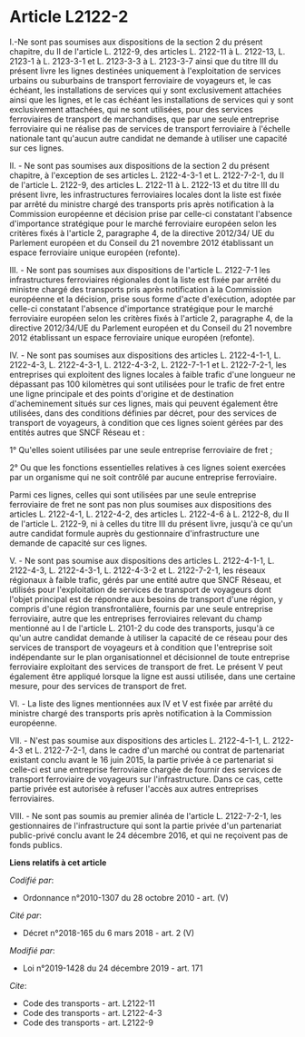 # Article L2122-2

I.-Ne sont pas soumises aux dispositions de la section 2 du présent chapitre, du II de l'article L. 2122-9, des articles L.
2122-11 à L. 2122-13, L. 2123-1 à L. 2123-3-1 et L. 2123-3-3 à L. 2123-3-7 ainsi que du titre III du présent livre les lignes
destinées uniquement à l'exploitation de services urbains ou suburbains de transport ferroviaire de voyageurs et, le cas
échéant, les installations de services qui y sont exclusivement attachées ainsi que les lignes, et le cas échéant les
installations de services qui y sont exclusivement attachées, qui ne sont utilisées, pour des services ferroviaires de
transport de marchandises, que par une seule entreprise ferroviaire qui ne réalise pas de services de transport ferroviaire à
l'échelle nationale tant qu'aucun autre candidat ne demande à utiliser une capacité sur ces lignes.

II. - Ne sont pas soumises aux dispositions de la section 2 du présent chapitre, à l'exception de ses articles L. 2122-4-3-1
et L. 2122-7-2-1, du II de l'article L. 2122-9, des articles L. 2122-11 à L. 2122-13 et du titre III du présent livre, les
infrastructures ferroviaires locales dont la liste est fixée par arrêté du ministre chargé des transports pris après
notification à la Commission européenne et décision prise par celle-ci constatant l'absence d'importance stratégique pour le
marché ferroviaire européen selon les critères fixés à l'article 2, paragraphe 4, de la directive 2012/34/ UE du Parlement
européen et du Conseil du 21 novembre 2012 établissant un espace ferroviaire unique européen (refonte).

III. - Ne sont pas soumises aux dispositions de l'article L. 2122-7-1 les infrastructures ferroviaires régionales dont la
liste est fixée par arrêté du ministre chargé des transports pris après notification à la Commission européenne et la
décision, prise sous forme d'acte d'exécution, adoptée par celle-ci constatant l'absence d'importance stratégique pour le
marché ferroviaire européen selon les critères fixés à l'article 2, paragraphe 4, de la directive 2012/34/UE du Parlement
européen et du Conseil du 21 novembre 2012 établissant un espace ferroviaire unique européen (refonte).

IV. - Ne sont pas soumises aux dispositions des articles L. 2122-4-1-1, L. 2122-4-3, L. 2122-4-3-1, L. 2122-4-3-2, L.
2122-7-1-1 et L. 2122-7-2-1, les entreprises qui exploitent des lignes locales à faible trafic d'une longueur ne dépassant
pas 100 kilomètres qui sont utilisées pour le trafic de fret entre une ligne principale et des points d'origine et de
destination d'acheminement situés sur ces lignes, mais qui peuvent également être utilisées, dans des conditions définies par
décret, pour des services de transport de voyageurs, à condition que ces lignes soient gérées par des entités autres que SNCF
Réseau et :

1° Qu'elles soient utilisées par une seule entreprise ferroviaire de fret ;

2° Ou que les fonctions essentielles relatives à ces lignes soient exercées par un organisme qui ne soit contrôlé par aucune
entreprise ferroviaire.

Parmi ces lignes, celles qui sont utilisées par une seule entreprise ferroviaire de fret ne sont pas non plus soumises aux
dispositions des articles L. 2122-4-1, L. 2122-4-2, des articles L. 2122-4-6 à L. 2122-8, du II de l'article L. 2122-9, ni à
celles du titre III du présent livre, jusqu'à ce qu'un autre candidat formule auprès du gestionnaire d'infrastructure une
demande de capacité sur ces lignes.

V. - Ne sont pas soumise aux dispositions des articles L. 2122-4-1-1, L. 2122-4-3, L. 2122-4-3-1, L. 2122-4-3-2 et L.
2122-7-2-1, les réseaux régionaux à faible trafic, gérés par une entité autre que SNCF Réseau, et utilisés pour
l'exploitation de services de transport de voyageurs dont l'objet principal est de répondre aux besoins de transport d'une
région, y compris d'une région transfrontalière, fournis par une seule entreprise ferroviaire, autre que les entreprises
ferroviaires relevant du champ mentionné au I de l'article L. 2101-2 du code des transports, jusqu'à ce qu'un autre candidat
demande à utiliser la capacité de ce réseau pour des services de transport de voyageurs et à condition que l'entreprise soit
indépendante sur le plan organisationnel et décisionnel de toute entreprise ferroviaire exploitant des services de transport
de fret. Le présent V peut également être appliqué lorsque la ligne est aussi utilisée, dans une certaine mesure, pour des
services de transport de fret.

VI. - La liste des lignes mentionnées aux IV et V est fixée par arrêté du ministre chargé des transports pris après
notification à la Commission européenne.

VII. - N'est pas soumise aux dispositions des articles L. 2122-4-1-1, L. 2122-4-3 et L. 2122-7-2-1, dans le cadre d'un marché
ou contrat de partenariat existant conclu avant le 16 juin 2015, la partie privée à ce partenariat si celle-ci est une
entreprise ferroviaire chargée de fournir des services de transport ferroviaire de voyageurs sur l'infrastructure. Dans ce
cas, cette partie privée est autorisée à refuser l'accès aux autres entreprises ferroviaires.

VIII. - Ne sont pas soumis au premier alinéa de l'article L. 2122-7-2-1, les gestionnaires de l'infrastructure qui sont la
partie privée d'un partenariat public-privé conclu avant le 24 décembre 2016, et qui ne reçoivent pas de fonds publics.

**Liens relatifs à cet article**

_Codifié par_:

  - Ordonnance n°2010-1307 du 28 octobre 2010 - art. (V)

_Cité par_:

  - Décret n°2018-165 du 6 mars 2018 - art. 2 (V)

_Modifié par_:

  - Loi n°2019-1428 du 24 décembre 2019 - art. 171

_Cite_:

  - Code des transports - art. L2122-11
  - Code des transports - art. L2122-4-3
  - Code des transports - art. L2122-9
